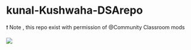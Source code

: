 # kunal-Kushwaha-DSArepo
❗ Note , this repo exist with permission of @Community Classroom mods

![](https://c.tenor.com/nk3vGEEfdDQAAAAC/anime-girl-im-innocent-anime-im-innocent.gif)
